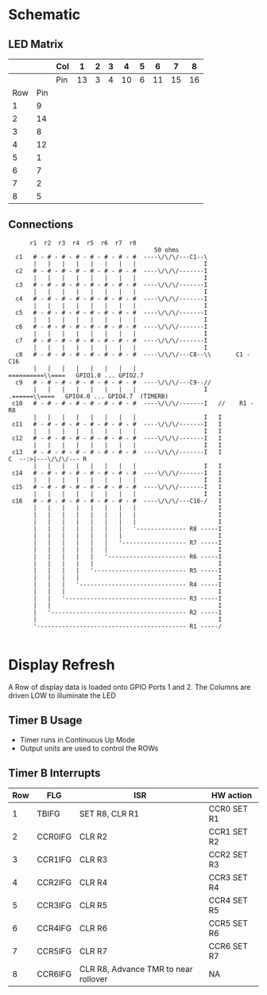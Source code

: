 # Schematic

## LED Matrix


|     |    | Col | 1 | 2 | 3 | 4 | 5 | 6 | 7 | 8 |
|-----|----|-----|---|---|---|---|---|---|---|---|
|     |    | Pin | 13| 3 | 4 | 10| 6 | 11| 15| 16|
| Row | Pin|     |   |   |   |   |   |   |   |   |
|  1  |  9 |     |   |   |   |   |   |   |   |   |
|  2  | 14 |     |   |   |   |   |   |   |   |   |
|  3  |  8 |     |   |   |   |   |   |   |   |   |
|  4  | 12 |     |   |   |   |   |   |   |   |   |
|  5  |  1 |     |   |   |   |   |   |   |   |   |
|  6  |  7 |     |   |   |   |   |   |   |   |   |
|  7  |  2 |     |   |   |   |   |   |   |   |   |
|  8  |  5 |     |   |   |   |   |   |   |   |   |

## Connections

```
      r1  r2  r3  r4  r5  r6  r7  r8  
                                         50 ohms            
  c1   # - # - # - # - # - # - # - #  ----\/\/\/---C1--\
       |   |   |   |   |   |   |   |                   I   
  c2   # - # - # - # - # - # - # - #  ----\/\/\/-------I      
       |   |   |   |   |   |   |   |                   I      
  c3   # - # - # - # - # - # - # - #  ----\/\/\/-------I      
       |   |   |   |   |   |   |   |                   I      
  c4   # - # - # - # - # - # - # - #  ----\/\/\/-------I      
       |   |   |   |   |   |   |   |                   I      
  c5   # - # - # - # - # - # - # - #  ----\/\/\/-------I      
       |   |   |   |   |   |   |   |                   I      
  c6   # - # - # - # - # - # - # - #  ----\/\/\/-------I      
       |   |   |   |   |   |   |   |                   I      
  c7   # - # - # - # - # - # - # - #  ----\/\/\/-------I      
       |   |   |   |   |   |   |   |                   I     
  c8   # - # - # - # - # - # - # - #  ----\/\/\/---C8--\\       C1 - C16
       |   |   |   |   |   |   |   |                     ==========\\====   GPIO1.0 ... GPIO2.7
  c9   # - # - # - # - # - # - # - #  ----\/\/\/---C9--//   
       |   |   |   |   |   |   |   |                   I    .======\\====   GPIO4.0 ... GPIO4.7  (TIMERB) 
 c10   # - # - # - # - # - # - # - #  ----\/\/\/-------I   //    R1 - R8
       |   |   |   |   |   |   |   |                   I   I
 c11   # - # - # - # - # - # - # - #  ----\/\/\/-------I   I
       |   |   |   |   |   |   |   |                   I   I
 c12   # - # - # - # - # - # - # - #  ----\/\/\/-------I   I
       |   |   |   |   |   |   |   |                   I   I
 c13   # - # - # - # - # - # - # - #  ----\/\/\/-------I   I          C  --:>|---\/\/\/--- R
       |   |   |   |   |   |   |   |                   I   I
 c14   # - # - # - # - # - # - # - #  ----\/\/\/-------I   I
       |   |   |   |   |   |   |   |                   I   I
 c15   # - # - # - # - # - # - # - #  ----\/\/\/-------I   I
       |   |   |   |   |   |   |   |                   I   I
 c16   # - # - # - # - # - # - # - #  ----\/\/\/---C16-/   I
       |   |   |   |   |   |   |   |                       I
       |   |   |   |   |   |   |   |                       I
       |   |   |   |   |   |   |   |                       I
       |   |   |   |   |   |   |   '-------------- R8 -----I
       |   |   |   |   |   |   |                           I
       |   |   |   |   |   |   '------------------ R7 -----I
       |   |   |   |   |   |                               I
       |   |   |   |   |   '---------------------- R6 -----I
       |   |   |   |   |                                   I
       |   |   |   |   '-------------------------- R5 -----I
       |   |   |   |                                       I
       |   |   |   '------------------------------ R4 -----I
       |   |   |                                           I
       |   |   '---------------------------------- R3 -----I
       |   |                                               I
       |   '-------------------------------------- R2 -----I
       |                                                   I
       '------------------------------------------ R1 -----/
      

```

# Display Refresh

A Row of display data is loaded onto GPIO Ports 1 and 2.
The Columns are driven LOW to illuminate the LED

## Timer B Usage

 * Timer runs in Continuous Up Mode
 * Output units are used to control the ROWs

## Timer B Interrupts


| Row | FLG       | ISR                                  | HW action   |
|------|----------|--------------------------------------|-------------|
|   1  |  TBIFG   | SET R8,  CLR R1                      | CCR0 SET R1 |
|   2  |  CCR0IFG | CLR R2                               | CCR1 SET R2 |
|   3  |  CCR1IFG | CLR R3                               | CCR2 SET R3 |
|   4  |  CCR2IFG | CLR R4                               | CCR3 SET R4 |
|   5  |  CCR3IFG | CLR R5                               | CCR4 SET R5 |
|   6  |  CCR4IFG | CLR R6                               | CCR5 SET R6 |
|   7  |  CCR5IFG | CLR R7                               | CCR6 SET R7 |
|   8  |  CCR6IFG | CLR R8, Advance TMR to near rollover | NA |



    















